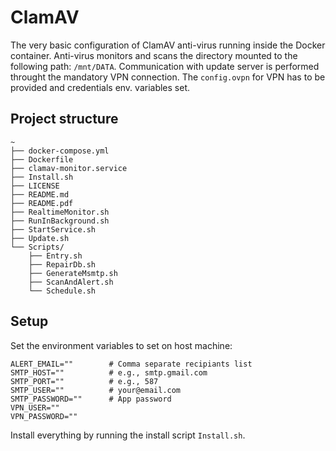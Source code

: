 # ClamAV

The very basic configuration of ClamAV anti-virus running inside the Docker container.
Anti-virus monitors and scans the directory mounted to the following path: `/mnt/DATA`.
Communication with update server is performed throught the mandatory VPN connection.
The `config.ovpn` for VPN has to be provided and credentials env. variables set.

## Project structure

```
~
├── docker-compose.yml
├── Dockerfile
├── clamav-monitor.service
├── Install.sh
├── LICENSE
├── README.md
├── README.pdf
├── RealtimeMonitor.sh
├── RunInBackground.sh
├── StartService.sh
├── Update.sh
└── Scripts/
    ├── Entry.sh
    ├── RepairDb.sh
    ├── GenerateMsmtp.sh
    ├── ScanAndAlert.sh
    └── Schedule.sh
```

## Setup

Set the environment variables to set on host machine:

```shell
ALERT_EMAIL=""        # Comma separate recipiants list
SMTP_HOST=""          # e.g., smtp.gmail.com
SMTP_PORT=""          # e.g., 587
SMTP_USER=""          # your@email.com
SMTP_PASSWORD=""      # App password
VPN_USER=""
VPN_PASSWORD=""
```

Install everything by running the install script `Install.sh`.
